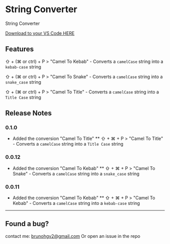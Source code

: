 # String Converter

String Converter

[Download to your VS Code HERE](https://marketplace.visualstudio.com/items?itemName=brunohgv.vscode-string-converter)

## Features

⇧ + (⌘ or ctrl) + P > "Camel To Kebab" - Converts a `camelCase` string into a `kebab-case` string

⇧ + (⌘ or ctrl) + P > "Camel To Snake" - Converts a `camelCase` string into a `snake_case` string

⇧ + (⌘ or ctrl) + P > "Camel To Title" - Converts a `camelCase` string into a `Title Case` string


## Release Notes


### 0.1.0

* Added the conversion "Camel To Title"
** ⇧ + ⌘ + P > "Camel To Title" - Converts a `camelCase` string into a `Title Case` string

### 0.0.12

* Added the conversion "Camel To Kebab"
** ⇧ + ⌘ + P > "Camel To Snake" - Converts a `camelCase` string into a `snake_case` string

### 0.0.11

* Added the conversion "Camel To Kebab"
** ⇧ + ⌘ + P > "Camel To Kebab" - Converts a `camelCase` string into a `kebab-case` string

-----------------------------------------------------------------------------------------------------------
## Found a bug?

contact me: brunohgv2@gmail.com
Or open an issue in the repo
